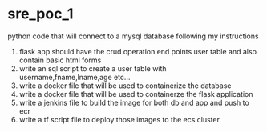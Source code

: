 # sre_poc_1


python code that will connect to a mysql database following my instructions
1. flask app should have the crud operation end points user table and also contain basic html forms
2. write an sql script to create a user table with username,fname,lname,age etc...
3. write a docker file that will be used to containerize the database
4. write a docker file that will be used to containerze the flask application
5. write a jenkins file to build the image for both db and app and push to ecr
6. write a tf script file to deploy those images to the ecs cluster
